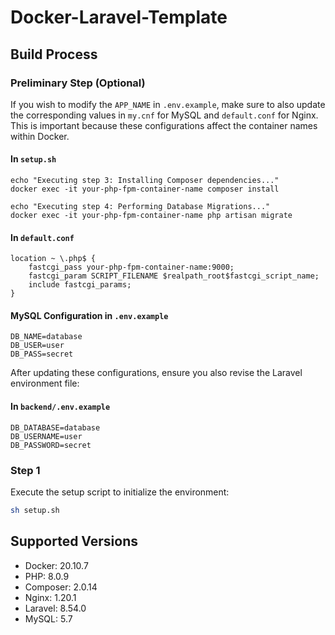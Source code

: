 # Docker-Laravel-Template

## Build Process

### Preliminary Step (Optional)
If you wish to modify the `APP_NAME` in `.env.example`, make sure to also update the corresponding values in `my.cnf` for MySQL and `default.conf` for Nginx. This is important because these configurations affect the container names within Docker.

#### In `setup.sh`

```shell
echo "Executing step 3: Installing Composer dependencies..."
docker exec -it your-php-fpm-container-name composer install

echo "Executing step 4: Performing Database Migrations..."
docker exec -it your-php-fpm-container-name php artisan migrate
```

#### In `default.conf`

```nginx
location ~ \.php$ {
    fastcgi_pass your-php-fpm-container-name:9000;
    fastcgi_param SCRIPT_FILENAME $realpath_root$fastcgi_script_name;
    include fastcgi_params;
}
```

#### MySQL Configuration in `.env.example`

```env
DB_NAME=database
DB_USER=user
DB_PASS=secret
```

After updating these configurations, ensure you also revise the Laravel environment file:

#### In `backend/.env.example`

```env
DB_DATABASE=database
DB_USERNAME=user
DB_PASSWORD=secret
```

### Step 1
Execute the setup script to initialize the environment:

```sh
sh setup.sh
```

## Supported Versions

- Docker: 20.10.7
- PHP: 8.0.9
- Composer: 2.0.14
- Nginx: 1.20.1
- Laravel: 8.54.0
- MySQL: 5.7

